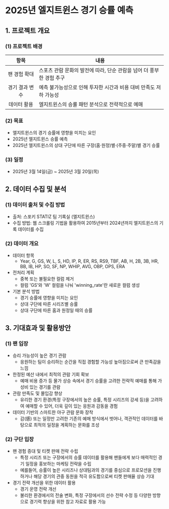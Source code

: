 # 2025년 엘지트윈스 경기 승률 예측

## 1. 프로젝트 개요
### (1) 프로젝트 배경
|   항목    |   내용    |
|:---:|---|
|팬 경험 확대|스포츠 관람 문화의 발전에 따라, 단순 관람을 넘어 더 풍부한 경험 추구|
|경기 결과 변수|예측 불가능성으로 인해 투자한 시간과 비용 대비 만족도 저하 가능성|
|데이터 활용|엘지트윈스의 승률 패턴 분석으로 전략적으로 예매|

### (2) 목표
- 엘지트윈스의 경기 승률에 영향을 미치는 요인
- 2025년 엘지트윈스 승률 예측
- 2025년 엘지트윈스의 상대 구단에 따른 구장(홈·원정)별·(주중·주말)별 경기 승률

### (3) 일정
- 2025년 3월 14일(금) ~ 2025년 3월 20일(목)

## 2. 데이터 수집 및 분석
### (1) 데이터 출처 및 수집 방법
- 출처: 스포키 STATIZ 팀 기록실 (엘지트윈스)
- 수집 방법: 웹 스크롤링 기법을 활용하여 2015년부터 2024년까지 엘지트윈스의 기록 데이터를 수집

### (2) 데이터 개요
- 데이터 항목
    - Year, G, GS, W, L, S, HD, IP, R, ER, RS, RS9, TBF, AB, H, 2B, 3B, HR, BB, IB, HP, SO, SF, NP, WHIP, AVG, OBP, OPS, ERA
- 전처리 계획
    - 중복 또는 불필요한 컬럼 제거
    - 컬럼 'GS'와 'W' 컬럼을 나눠 'winning_rate'란 새로운 컬럼 생성
- 기본 분석 방법
    - 경기 승률에 영향을 미치는 요인
    - 상대 구단에 따른 시리즈별 승률
    - 상대 구단에 따른 홈과 원정일 때의 승률

## 3. 기대효과 및 활용방안
### (1) 팬 입장
- 승리 가능성이 높은 경기 관람
    - 응원하는 팀이 승리하는 순간을 직접 경험할 가능성 높아짐으로써 큰 만족감을 느낌
- 한정된 예산 내에서 최적의 관람 기회 확보
    - 예매 비용 증가 등 물가 상승 속에서 경기 승률을 고려한 전략적 예매를 통해 가성비 있는 경기를 관람
- 관람 만족도 및 몰입감 향상
    - 유리한 경기 환경(특정 구장에서의 높은 승률, 특정 시리즈의 강세 등)을 고려하여 예매할 수 있어, 더욱 깊이 있는 응원과 감동을 경험
- 데이터 기반의 스마트한 야구 관람 문화 장착
    - 감(感) 또는 일정만 고려한 기존의 예매 방식에서 벗어나, 객관적인 데이터를 바탕으로 최적의 일정을 계획하는 문화를 조성

### (2) 구단 입장
- 팬 경험 증대 및 티켓 판매 전략 수립
    - 특정 시리즈 또는 구장에서의 승률 데이터를 활용해 팬들에게 보다 매력적인 경기 일정을 홍보하는 마케팅 전략을 수립
    - 예를들어, 승률이 높은 시리즈나 상대팀과의 경기를 중심으로 프로모션을 진행하거나 해당 경기의 관중 동원을 적극 유도함으로써 티켓 판매율 상승 기대
- 경기 전략 개선을 위한 데이터 활용
    - 경기 운영 전략 개선
    - 불리한 환경에서의 전술 변화, 특정 구장에서의 선수 전략 수정 등 다양한 방향으로 경기력 향상을 위한 참고 자료로 활용 가능